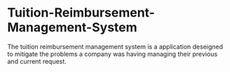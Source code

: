# Tuition-Reimbursement-Management-System
The tuition reimbursement management system is a application deseigned to mitigate the problems a company was having managing their previous and current request. 
